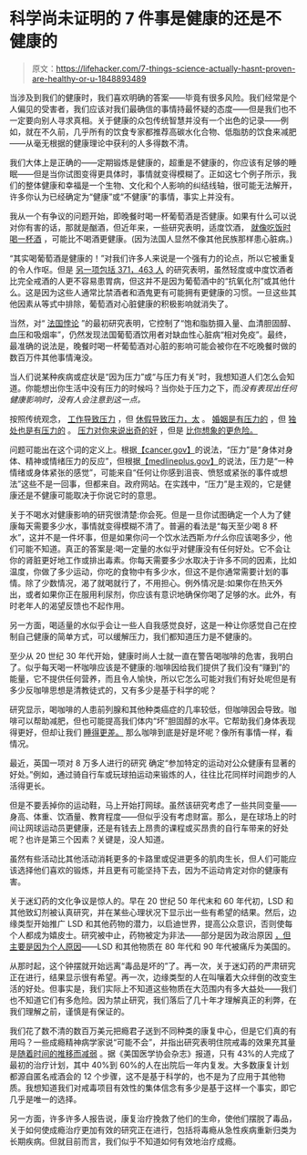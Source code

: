 # 科学尚未证明的 7 件事是健康的还是不健康的

> 原文：<https://lifehacker.com/7-things-science-actually-hasnt-proven-are-healthy-or-u-1848893489>

当涉及到我们的健康时，我们喜欢明确的答案——毕竟有很多风险。我们经常是个人偏见的受害者，我们应该对我们最确信的事情持最怀疑的态度——但是我们也不一定要向别人寻求真相。关于健康的众包传统智慧并没有一个出色的记录——例如，就在不久前，几乎所有的饮食专家都推荐高碳水化合物、低脂肪的饮食来减肥——从毫无根据的健康理论中获利的人多得数不清。

我们大体上是正确的——定期锻炼是健康的，超重是不健康的，你应该有足够的睡眠——但是当你试图变得更具体时，事情就变得模糊了。正如这七个例子所示，我们的整体健康和幸福是一个生物、文化和个人影响的纠结线轴，很可能无法解开，许多你认为已经确定为“健康”或“不健康”的事情，事实上并没有。

我从一个有争议的问题开始，即晚餐时喝一杯葡萄酒是否健康。如果有什么可以说对你有害的话，那就是酗酒，但近年来，一些研究表明，适度饮酒， [就像吃饭时喝一杯酒](https://pubmed.ncbi.nlm.nih.gov/7562866/) ，可能比不喝酒更健康。(因为法国人显然不像其他民族那样患心脏病。)

“其实喝葡萄酒是健康的！”对我们许多人来说是一个强有力的论点，所以它被重复的令人作呕。但是 [另一项包括 371，463 人](https://www.sciencedaily.com/releases/2022/03/220325122708.htm) 的研究表明，虽然轻度或中度饮酒者比完全戒酒的人更不容易患胃病，但这并不是因为葡萄酒中的“抗氧化剂”或其他什么。这是因为这些人通常比禁酒者和酒鬼更有可能拥有更健康的习惯。一旦这些其他因素从等式中排除，葡萄酒对心脏健康的积极影响就消失了。

当然，对“ [法国悖论](https://pubmed.ncbi.nlm.nih.gov/7562866/) ”的最初研究表明，它控制了“饱和脂肪摄入量、血清胆固醇、血压和吸烟率”，仍然发现法国葡萄酒饮用者对缺血性心脏病“相对免疫”。最终，最准确的说法是，晚餐时喝一杯葡萄酒对心脏的影响可能会被你在不吃晚餐时做的数百万件其他事情淹没。

当人们说某种疾病或症状是“因为压力”或“与压力有关”时，我想知道人们怎么会知道。你能想出你生活中没有压力的时候吗？当你处于压力之下，而*没有表现出任何健康影响时，没有人会注意到这一点。*

按照传统观念， [工作导致压力](https://www.cdc.gov/niosh/docs/99-101/default.html) ，但 [休假导致压力，太](https://lifehacker.com/why-vacations-can-cause-more-stress-than-they-alleviate-1208854034) 。 [婚姻是有压力的](https://www.webmd.com/sex-relationships/features/unhealthy-marriage-signs-and-finding-help) ，但 [独处也是有压力的](https://pubmed.ncbi.nlm.nih.gov/30825769/) 。 [压力对你来说出奇的好](https://www.healthline.com/health/benefits-of-stress-you-didnt-know-about) ，但是 [比你想象的更危险。](https://www.healthline.com/health-news/mental-eight-ways-stress-harms-your-health-082713)

问题可能出在这个词的定义上。根据[【cancer.gov】](https://www.cancer.gov/publications/dictionaries/cancer-terms/def/stress)的说法，“压力”是“身体对身体、精神或情绪压力的反应”，但根据[【medlineplus.gov】](https://medlineplus.gov/ency/article/003211.htm)的说法，压力是“一种情绪或身体紧张的感觉”，可能来自“任何让你感到沮丧、愤怒或紧张的事件或想法”这些不是一回事，但都来自。政府网站。在实践中，“压力”是主观的，它是健康还是不健康可能取决于你说它时的意思。

关于不喝水对健康影响的研究很清楚:你会死。但是一旦你试图确定一个人为了健康每天需要多少水，事情就变得模糊不清了。普遍的看法是“每天至少喝 8 杯水”，这并不是一件坏事，但是如果你问一个饮水法西斯*为什么*你应该喝多少，他们可能不知道。真正的答案是:喝一定量的水似乎对健康没有任何好处。它不会让你的肾脏更好地工作或排出毒素。你每天需要多少水取决于许多不同的因素，比如温度，你做了多少运动，你吃的食物中有多少水，但这不是你通常需要计划的事情。除了少数情况，渴了就喝就行了，不用担心。例外情况是:如果你在热天外出，或者如果你正在服用利尿剂，你应该有意识地确保你喝了足够的水。此外，有时老年人的渴望反馈也不起作用。

另一方面，喝适量的水似乎会让一些人自我感觉良好，这是一种让你感觉自己在控制自己健康的简单方式，可以缓解压力，我们都知道压力是不健康的。

至少从 20 世纪 30 年代开始，健康时尚人士就一直在警告喝咖啡的危害，我明白了。似乎每天喝一杯咖啡应该是不健康的:咖啡因给我们提供了我们没有“赚到”的能量，它不提供任何营养，而且令人愉快，所以它怎么可能对我们有好处呢但是有多少反咖啡思想是清教徒式的，又有多少是基于科学的呢？

研究显示，喝咖啡的人患前列腺和其他种类癌症的几率较低，但咖啡因会导致。咖啡可以帮助减肥，但也可能提高我们体内“坏”胆固醇的水平。它帮助我们身体表现得更好，但却让我们 [睡得更差。](https://www.ncbi.nlm.nih.gov/pmc/articles/PMC3805807/) 那么咖啡到底是好是坏呢？像所有事情一样，看情况。

最近，英国一项对 8 万多人进行的研究 确定“参加特定的运动对公众健康有显著的好处。”例如，通过骑自行车或玩球拍运动来锻炼的人，往往比花同样时间跑步的人活得更长。

但是不要丢掉你的运动鞋，马上开始打网球。虽然该研究考虑了一些共同变量——身高、体重、饮酒量、教育程度——但似乎没有考虑财富。那么，是在球场上的时间让网球运动员更健康，还是有钱去上昂贵的课程或买昂贵的自行车带来的好处呢？也许是第三个因素？关键是，没人知道。

虽然有些活动比其他活动消耗更多的卡路里或促进更多的肌肉生长，但人们可能应该选择他们喜欢的锻炼，并且更有可能坚持下去，因为不运动肯定对你的健康有害。

关于迷幻药的文化争议是惊人的。早在 20 世纪 50 年代末和 60 年代初，LSD 和其他致幻剂被认真研究，并在某些心理状况下显示出一些有希望的结果。然后，边缘类型开始推广 LSD 和其他药物的潜力，以启迪世界，提高公众意识，否则使每个人都成为嬉皮士。研究被中止，药物被定为非法——部分是因为政治原因 [，但主要是因为个人原因](https://mashable.com/article/nixon-war-on-drugs#uqUHc3dQzuqZ)——LSD 和其他物质在 80 年代和 90 年代被痛斥为美国的。

从那时起，这个钟摆就开始远离“毒品是坏的”了。再一次，关于迷幻药的严肃研究正在进行，结果显示很有希望。再一次，边缘类型的人在叫嚷着大众绊倒的改变生活的好处。但事实是，我们实际上不知道这些物质在大范围内有多大益处——我们也不知道它们有多危险。因为禁止研究，我们落后了几十年才理解真正的利弊，在我们理解之前，谨慎是有保证的。

我们花了数不清的数百万美元把瘾君子送到不同种类的康复中心，但是它们真的有用吗？一些成瘾精神病学家说“可能不会”，并指出研究表明住院戒毒的效果充其量是[随着时间的推移而减弱](https://ps.psychiatryonline.org/doi/full/10.1176/appi.ps.201300249) 。据《美国医学协会杂志》报道，只有 43%的人完成了最初的治疗计划，其中 40%到 60%的人在出院后一年内复发。大多数康复计划都源自匿名戒酒会的 12 个步骤，这不是基于科学的，也不是为了应用于其他物质。我想知道我们对戒毒项目有效性的集体信念有多少是基于这样一个事实，即它几乎是唯一的选择。

另一方面，许多许多人报告说，康复治疗挽救了他们的生命，使他们摆脱了毒品，关于如何使成瘾治疗更加有效的研究正在进行，包括将毒瘾从急性疾病重新归类为长期疾病。但就目前而言，我们似乎不知道如何有效地治疗成瘾。
